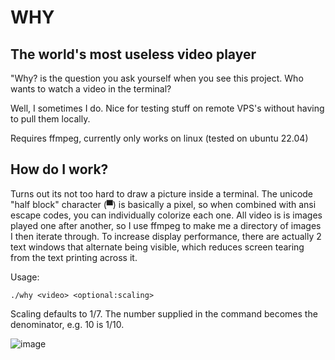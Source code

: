 # WHY

## The world's most useless video player

"Why? is the question you ask yourself when you see this project. Who wants to watch a video in the terminal?

Well, I sometimes I do. Nice for testing stuff on remote VPS's without having to pull them locally.

Requires ffmpeg, currently only works on linux (tested on ubuntu 22.04)

## How do I work?

Turns out its not too hard to draw a picture inside a terminal. The unicode "half block" character (▀) is basically a pixel, so when combined with ansi escape codes, you can individually colorize each one. All video is is images played one after another, so I use ffmpeg to make me a directory of images I then iterate through. To increase display performance, there are actually 2 text windows that alternate being visible, which reduces screen tearing from the text printing across it.

Usage:
```
./why <video> <optional:scaling>
```

Scaling defaults to 1/7. The number supplied in the command becomes the denominator, e.g. 10 is 1/10.

![image](why.gif)
